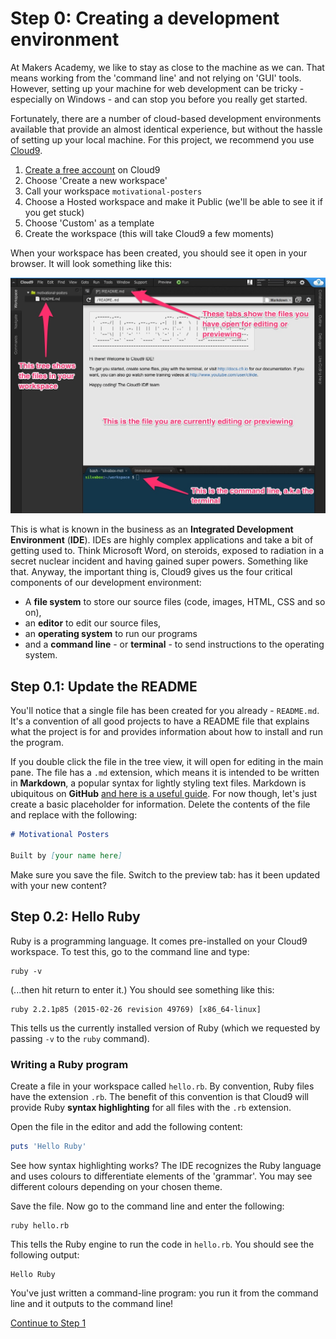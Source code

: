 # Step 0: Creating a development environment
At Makers Academy, we like to stay as close to the machine as we can.  That means working from the 'command line' and not relying on 'GUI' tools.  However, setting up your machine for web development can be tricky - especially on Windows - and can stop you before you really get started.

Fortunately, there are a number of cloud-based development environments available that provide an almost identical experience, but without the hassle of setting up your local machine.  For this project, we recommend you use [Cloud9](https://c9.io).

1. [Create a free account](https://c9.io/web/sign-up/free) on Cloud9
2. Choose 'Create a new workspace'
3. Call your workspace `motivational-posters`
4. Choose a Hosted workspace and make it Public (we'll be able to see it if you get stuck)
5. Choose 'Custom' as a template
6. Create the workspace (this will take Cloud9 a few moments)

When your workspace has been created, you should see it open in your browser.  It will look something like this:

![Cloud9 interface](/images/cloud9_intro.jpg)

This is what is known in the business as an **Integrated Development Environment** (**IDE**).  IDEs are highly complex applications and take a bit of getting used to.  Think Microsoft Word, on steroids, exposed to radiation in a secret nuclear incident and having gained super powers.  Something like that.  Anyway, the important thing is, Cloud9 gives us the four critical components of our development environment:

* A **file system** to store our source files (code, images, HTML, CSS and so on),
* an **editor** to edit our source files,
* an **operating system** to run our programs
* and a **command line** - or **terminal** - to send instructions to the operating system.

## Step 0.1: Update the README
You'll notice that a single file has been created for you already - `README.md`.  It's a convention of all good projects to have a README file that explains what the project is for and provides information about how to install and run the program.

If you double click the file in the tree view, it will open for editing in the main pane.  The file has a `.md` extension, which means it is intended to be written in **Markdown**, a popular syntax for lightly styling text files.  Markdown is ubiquitous on **GitHub** [and here is a useful guide](https://guides.github.com/features/mastering-markdown/).  For now though, let's just create a basic placeholder for information.  Delete the contents of the file and replace with the following:

```markdown
# Motivational Posters

Built by [your name here]
```

Make sure you save the file.  Switch to the preview tab: has it been updated with your new content?

## Step 0.2: Hello Ruby
Ruby is a programming language. It comes pre-installed on your Cloud9 workspace. To test this, go to the command line and type:

```
ruby -v
```

(...then hit return to enter it.) You should see something like this:

```
ruby 2.2.1p85 (2015-02-26 revision 49769) [x86_64-linux]
```

This tells us the currently installed version of Ruby (which we requested by passing `-v` to the `ruby` command).

### Writing a Ruby program
Create a file in your workspace called `hello.rb`.  By convention, Ruby files have the extension `.rb`.  The benefit of this convention is that Cloud9 will provide Ruby **syntax highlighting** for all files with the `.rb` extension.

Open the file in the editor and add the following content:
```ruby
puts 'Hello Ruby'
```

See how syntax highlighting works?  The IDE recognizes the Ruby language and uses colours to differentiate elements of the 'grammar'.  You may see different colours depending on your chosen theme.

Save the file.  Now go to the command line and enter the following:

```
ruby hello.rb
```

This tells the Ruby engine to run the code in `hello.rb`.  You should see the following output:

```
Hello Ruby
```

You've just written a command-line program: you run it from the command line and it outputs to the command line!

[Continue to Step 1](/1.md)
